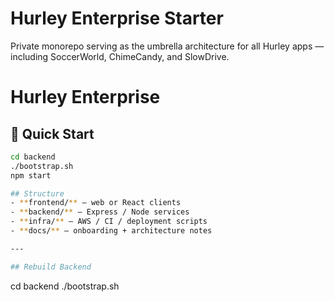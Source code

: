 # Hurley Enterprise Starter

Private monorepo serving as the umbrella architecture for all Hurley apps — including SoccerWorld, ChimeCandy, and SlowDrive.
# Hurley Enterprise

## 🚀 Quick Start

```bash
cd backend
./bootstrap.sh
npm start

## Structure
- **frontend/** – web or React clients  
- **backend/** – Express / Node services  
- **infra/** – AWS / CI / deployment scripts  
- **docs/** – onboarding + architecture notes  

---

## Rebuild Backend
```
cd backend
./bootstrap.sh
```

